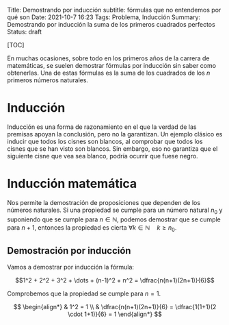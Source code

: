 Title: Demostrando por inducción 
subtitle: fórmulas que no entendemos por qué son
Date: 2021-10-7 16:23
Tags: Problema, Inducción
Summary: Demostrando por inducción la suma de los primeros cuadrados perfectos
Status: draft

[TOC]

En muchas ocasiones, sobre todo en los primeros años de la carrera de matemáticas, se suelen demostrar fórmulas por inducción sin saber como obtenerlas. Una de estas fórmulas es la suma de los cuadrados de los $n$ primeros números naturales.

Inducción
=========
Inducción es una forma de razonamiento en el que la verdad de las premisas apoyan la conclusión, pero no la garantizan. Un ejemplo clásico es inducir que todos los cisnes son blancos, al comprobar que todos los cisnes que se han visto son blancos. Sin embargo, eso no garantiza que el siguiente cisne que vea sea blanco, podría ocurrir que fuese negro.

Inducción matemática
====================
Nos permite la demostración de proposiciones que dependen de los números naturales. Si una propiedad se cumple para un número natural $n_0$ y suponiendo que se cumple para $n \in \mathbb{N}$, podemos demostrar que se cumple para $n+1$, entonces la propiedad es cierta $\forall k\in \mathbb{N} \quad k \ge n_0$.

Demostración por inducción
--------------------------
Vamos a demostrar por inducción la fórmula:

[comment]: <> (S&#40;n&#41; = \sum_{k=1}^{n}k^2 = )
$$1^2 + 2^2 + 3^2 + \dots + (n-1)^2 + n^2 = \dfrac{n(n+1)(2n+1)}{6}$$

Comprobemos que la propiedad se cumple para $n=1$.

$$
\begin{align*}
    & 1^2 = 1 \\
    & \dfrac{n(n+1)(2n+1)}{6} = \dfrac{1(1+1)(2 \cdot 1+1)}{6} = 1
\end{align*}
$$

